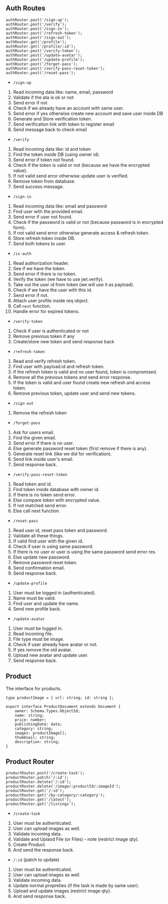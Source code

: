 ## Auth Routes

```
authRouter.post('/sign-up');
authRouter.post('/verify');
authRouter.post('/sign-in');
authRouter.post('/refresh-token');
authRouter.post('/sign-out');
authRouter.get('/profile');
authRouter.get('/profile/:id');
authRouter.post('/verify-token');
authRouter.post('/update-avatar');
authRouter.post('/update-profile');
authRouter.post('/forget-pass');
authRouter.post('/verify-pass-reset-token');
authRouter.post('/reset-pass');
```

- `/sign-up`
1. Read incoming data like: name, email, password
2. Validate if the ata is ok or not
3. Send error if not
4. Check if we already have an account with same user.
5. Send error if yes otherwise create new account and save user inside DB
6. Generate and Store verification token.
7. Send verification link with token to register email
8. Send message back to check email

- `/verify`
1. Read incoming data like: id and token
2. Find the token inside DB (using owner id).
3. Send error if token not found.
4. Check if the token is valid or not (because we have the encrypted value).
5. If not valid send error otherwise update user is verified.
6. Remove token from database.
7. Send success message.

- `/sign-in`
1. Read incoming data like: email and password
2. Find user with the provided email.
3. Send error if user not found.
4. Check if the password is valid or not (because password is in encrypted form).
5. If not valid send error otherwise generate access & refresh token.
6. Store refresh token inside DB.
7. Send both tokens to user.

- `/is-auth`
1. Read authorization header.
2. See if we have the token.
3. Send error if there is no token.
4. Verify the token (we have to use jwt.verify).
5. Take out the user id from token (we will use it as payload).
6. Check if we have the user with this id.
7. Send error if not.
8. Attach user profile inside req object.
9. Call `next` function.
10. Handle error for expired tokens.

- `/verify-token`
1. Check if user is authenticated or not
2. Remove previous token if any
3. Create/store new token and send response back
   
- `/refresh-token`
1. Read and verify refresh token.
2. Find user with payload.id and refresh token.
3. If the refresh token is valid and no user found, token is compromised.
4. Remove all the previous tokens and send error response.
5. If the token is valid and user found create new refresh and access token.
6. Remove previous token, update user and send new tokens.

- `/sign-out`
1. Remove the refresh token

- `/forget-pass`
1. Ask for users email.
2. Find the given email.
3. Send error if there is no user.
4. Else generate password reset token (first remove if there is any).
5. Generate reset link (like we did for verification).
6. Send link inside user's email.
7. Send response back.

- `/verify-pass-reset-token`
1. Read token and id.
2. Find token inside database with owner id.
3. If there is no token send error.
4. Else compare token with encrypted value.
5. If not matched send error.
6. Else call next function.

- `/reset-pass`
1. Read user id, reset pass token and password.
2. Validate all these things.
3. If valid find user with the given id.
4. Check if user is using same password.
5. If there is no user or user is using the same password send error res.
6. Else update new password.
7. Remove password reset token.
8. Send confirmation email.
9. Send response back.

- `/update-profile`
1. User must be logged in (authenticated).
2. Name must be valid.
3. Find user and update the name.
4. Send new profile back.

- `/update-avatar`
1. User must be logged in.
2. Read incoming file.
3. File type must be image.
4. Check if user already have avatar or not.
5. If yes remove the old avatar.
6. Upload new avatar and update user.
7. Send response back.

## Product
The interface for products.

```
type productImage = { url: string; id: string };

export interface ProductDocument extends Document {
    owner: Schema.Types.ObjectId;
    name: string;
    price: number;
    publishingDate: date;
    category: string;
    images: productImage[];
    thumbnail: string;
    description: string;
}
```

## Product Router
```
productRouter.post('/create-task');
productRouter.patch('/:id');
productRouter.delete('/:id');
productRouter.delete('/image/:productId/:imageId');
productRouter.get('/:id');
productRouter.get('/by-category/:category');
productRouter.get('/latest');
productRouter.get('/listings');
```

- `/create-task`
1. User must be authenticated.
2. User can upload images as well.
3. Validate incoming data.
4. Validate and Uplaod File (or Files) - note (restrict image qty).
5. Create Product.
6. And send the response back.

- `/:id` (patch to update)
1. User must be authenticated.
2. User can upload images as well.
3. Validate incoming data.
4. Update normal propreties (if the task is made by same user).
5. Upload and update images (restrict image qty).
6. And send response back.